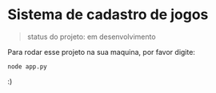 <h1>Sistema de cadastro de jogos </h1>

> status do projeto: em desenvolvimento

Para rodar esse projeto na sua maquina, por favor digite:

```
node app.py 
```
:)